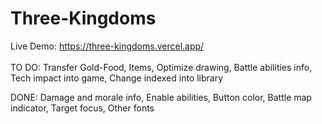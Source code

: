 # Three-Kingdoms
Live Demo: https://three-kingdoms.vercel.app/
<br /><br />
TO DO: Transfer Gold-Food, Items, Optimize drawing, Battle abilities info, Tech impact into game, Change indexed into library

DONE: Damage and morale info, Enable abilities, Button color, Battle map indicator, Target focus, Other fonts

<!--
189 99 166 none
221 99 166 tiger
213 79 144 true leader
Live Demo: https://anoname112.github.io/Three-Kingdoms/
<br /><br />
Screenshot:
<br />
<a href="https://anoname112.github.io/Three-Kingdoms/">
   <img src="https://raw.githubusercontent.com/Anoname112/Three-Kingdoms/main/ss.png" title="Three Kingdoms">
</a>
-->

